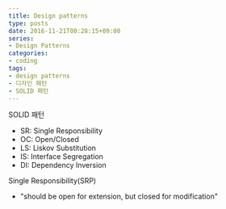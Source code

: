 ```yaml
---
title: Design patterns
type: posts
date: 2016-11-21T00:28:15+09:00
series:
- Design Patterns
categories:
- coding
tags:
- design patterns
- 디자인 패턴
- SOLID 패턴
---
```


SOLID 패턴

- SR: Single Responsibility
- OC: Open/Closed
- LS: Liskov Substitution
- IS: Interface Segregation
- DI: Dependency Inversion



Single Responsibility(SRP)

- "should be open for extension, but closed for modification"